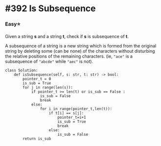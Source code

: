 # \#392 Is Subsequence

### Easy:star:

Given a string **s** and a string **t**, check if **s** is subsequence of **t**.

A subsequence of a string is a new string which is formed from the original string by deleting some \(can be none\) of the characters without disturbing the relative positions of the remaining characters. \(ie, `"ace"` is a subsequence of `"abcde"` while `"aec"` is not\).

```text
class Solution:
    def isSubsequence(self, s: str, t: str) -> bool:
        pointer_t = 0
        is_sub = True
        for j in range(len(s)):
            if pointer_t >= len(t) or is_sub == False :
                is_sub = False
                break
            else:
                for i in range(pointer_t,len(t)):
                    if t[i] == s[j]:
                        pointer_t=i+1
                        is_sub = True
                        break
                    else:
                        is_sub = False
        return is_sub
        
            
```

